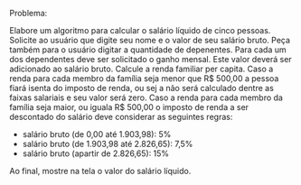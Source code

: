 Problema:

Elabore um algoritmo para calcular o salário líquido de cinco pessoas.
Solicite ao usuário que digite seu nome e o valor de seu salário bruto.
Peça também para o usuário digitar a quantidade de depenentes.
Para cada um dos dependentes deve ser solicitado o ganho mensal. Este valor deverá ser adicionado ao salário bruto.
Calcule a renda familiar per capita.
Caso a renda para cada membro da família seja menor que R$ 500,00 a pessoa fiará isenta do imposto de renda, ou sej a não será calculado dentre as faixas salariais e seu valor será zero.
Caso a renda para cada membro da família seja maior, ou iguala R$ 500,00 o imposto de renda a ser descontado do salário deve considerar as seguintes regras:
* salário bruto (de 0,00 até 1.903,98): 5%
* salário bruto (de 1.903,98 até 2.826,65): 7,5%
* salário bruto (apartir de 2.826,65): 15%
  
Ao final, mostre na tela o valor do salário líquido.

